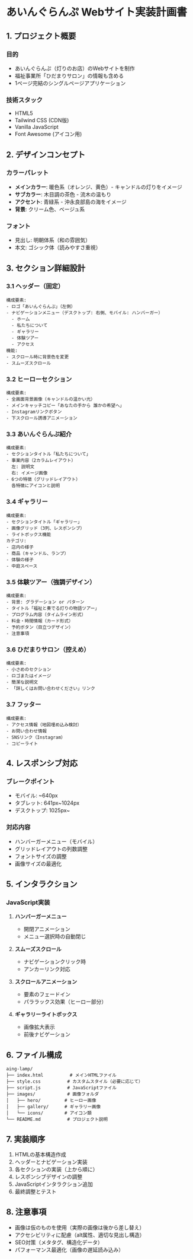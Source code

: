 # あいんぐらんぷ Webサイト実装計画書

## 1. プロジェクト概要

### 目的
- あいんぐらんぷ（灯りのお店）のWebサイトを制作
- 福祉事業所「ひだまりサロン」の情報も含める
- 1ページ完結のシングルページアプリケーション

### 技術スタック
- HTML5
- Tailwind CSS (CDN版)
- Vanilla JavaScript
- Font Awesome (アイコン用)

## 2. デザインコンセプト

### カラーパレット
- **メインカラー**: 暖色系（オレンジ、黄色）- キャンドルの灯りをイメージ
- **サブカラー**: 木目調の茶色 - 流木の温もり
- **アクセント**: 青緑系 - 沖永良部島の海をイメージ
- **背景**: クリーム色、ベージュ系

### フォント
- 見出し: 明朝体系（和の雰囲気）
- 本文: ゴシック体（読みやすさ重視）

## 3. セクション詳細設計

### 3.1 ヘッダー（固定）
```
構成要素:
- ロゴ「あいんぐらんぷ」（左側）
- ナビゲーションメニュー（デスクトップ: 右側、モバイル: ハンバーガー）
  - ホーム
  - 私たちについて
  - ギャラリー
  - 体験ツアー
  - アクセス
機能:
- スクロール時に背景色を変更
- スムーズスクロール
```

### 3.2 ヒーローセクション
```
構成要素:
- 全画面背景画像（キャンドルの温かい光）
- メインキャッチコピー「あなたの手から 誰かの希望へ」
- Instagramリンクボタン
- 下スクロール誘導アニメーション
```

### 3.3 あいんぐらんぷ紹介
```
構成要素:
- セクションタイトル「私たちについて」
- 事業内容（2カラムレイアウト）
  左: 説明文
  右: イメージ画像
- 6つの特徴（グリッドレイアウト）
  各特徴にアイコンと説明
```

### 3.4 ギャラリー
```
構成要素:
- セクションタイトル「ギャラリー」
- 画像グリッド（3列、レスポンシブ）
- ライトボックス機能
カテゴリ:
- 店内の様子
- 商品（キャンドル、ランプ）
- 体験の様子
- 中庭スペース
```

### 3.5 体験ツアー（強調デザイン）
```
構成要素:
- 背景: グラデーション or パターン
- タイトル「福祉と奏でる灯りの物語ツアー」
- プログラム内容（タイムライン形式）
- 料金・時間情報（カード形式）
- 予約ボタン（目立つデザイン）
- 注意事項
```

### 3.6 ひだまりサロン（控えめ）
```
構成要素:
- 小さめのセクション
- ロゴまたはイメージ
- 簡潔な説明文
- 「詳しくはお問い合わせください」リンク
```

### 3.7 フッター
```
構成要素:
- アクセス情報（地図埋め込み検討）
- お問い合わせ情報
- SNSリンク（Instagram）
- コピーライト
```

## 4. レスポンシブ対応

### ブレークポイント
- モバイル: ~640px
- タブレット: 641px~1024px
- デスクトップ: 1025px~

### 対応内容
- ハンバーガーメニュー（モバイル）
- グリッドレイアウトの列数調整
- フォントサイズの調整
- 画像サイズの最適化

## 5. インタラクション

### JavaScript実装
1. **ハンバーガーメニュー**
   - 開閉アニメーション
   - メニュー選択時の自動閉じ

2. **スムーズスクロール**
   - ナビゲーションクリック時
   - アンカーリンク対応

3. **スクロールアニメーション**
   - 要素のフェードイン
   - パララックス効果（ヒーロー部分）

4. **ギャラリーライトボックス**
   - 画像拡大表示
   - 前後ナビゲーション

## 6. ファイル構成

```
aing-lamp/
├── index.html          # メインHTMLファイル
├── style.css          # カスタムスタイル（必要に応じて）
├── script.js          # JavaScriptファイル
├── images/            # 画像フォルダ
│   ├── hero/         # ヒーロー画像
│   ├── gallery/      # ギャラリー画像
│   └── icons/        # アイコン類
└── README.md          # プロジェクト説明

```

## 7. 実装順序

1. HTMLの基本構造作成
2. ヘッダーとナビゲーション実装
3. 各セクションの実装（上から順に）
4. レスポンシブデザインの調整
5. JavaScriptインタラクション追加
6. 最終調整とテスト

## 8. 注意事項

- 画像は仮のものを使用（実際の画像は後から差し替え）
- アクセシビリティに配慮（alt属性、適切な見出し構造）
- SEO対策（メタタグ、構造化データ）
- パフォーマンス最適化（画像の遅延読み込み）
